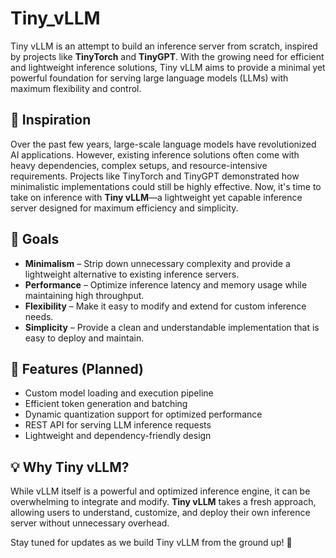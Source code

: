 # Tiny_vLLM


Tiny vLLM is an attempt to build an inference server from scratch, inspired by projects like **TinyTorch** and **TinyGPT**. With the growing need for efficient and lightweight inference solutions, Tiny vLLM aims to provide a minimal yet powerful foundation for serving large language models (LLMs) with maximum flexibility and control.

## 🚀 Inspiration

Over the past few years, large-scale language models have revolutionized AI applications. However, existing inference solutions often come with heavy dependencies, complex setups, and resource-intensive requirements. Projects like TinyTorch and TinyGPT demonstrated how minimalistic implementations could still be highly effective. Now, it's time to take on inference with **Tiny vLLM**—a lightweight yet capable inference server designed for maximum efficiency and simplicity.

## 🎯 Goals

- **Minimalism** – Strip down unnecessary complexity and provide a lightweight alternative to existing inference servers.
- **Performance** – Optimize inference latency and memory usage while maintaining high throughput.
- **Flexibility** – Make it easy to modify and extend for custom inference needs.
- **Simplicity** – Provide a clean and understandable implementation that is easy to deploy and maintain.

## 🔧 Features (Planned)

- Custom model loading and execution pipeline
- Efficient token generation and batching
- Dynamic quantization support for optimized performance
- REST API for serving LLM inference requests
- Lightweight and dependency-friendly design

## 💡 Why Tiny vLLM?

While vLLM itself is a powerful and optimized inference engine, it can be overwhelming to integrate and modify. **Tiny vLLM** takes a fresh approach, allowing users to understand, customize, and deploy their own inference server without unnecessary overhead.

Stay tuned for updates as we build Tiny vLLM from the ground up! 🚀
